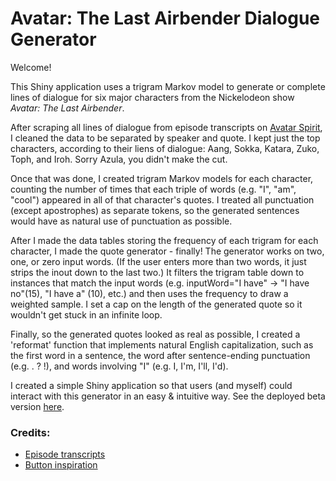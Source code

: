
# Avatar: The Last Airbender Dialogue Generator

Welcome!

This Shiny application uses a trigram Markov model to generate or complete lines of dialogue for six major characters from the Nickelodeon show <i>Avatar: The Last Airbender</i>. 

After scraping all lines of dialogue from episode transcripts on [Avatar Spirit](avatarspirit.net), I cleaned the data to be separated by speaker and quote. I kept just the top characters, according to their liens of dialogue: Aang, Sokka, Katara, Zuko, Toph, and Iroh. Sorry Azula, you didn't make the cut.

Once that was done, I created trigram Markov models for each character, counting the number of times that each triple of words (e.g. "I", "am", "cool") appeared in all of that character's quotes. I treated all punctuation (except apostrophes) as separate tokens, so the generated sentences would have as natural use of punctuation as possible. 

After I made the data tables storing the frequency of each trigram for each character, I made the quote generator - finally! The generator works on two, one, or zero input words. (If the user enters more than two words, it just strips the inout down to the last two.) It filters the trigram table down to instances that match the input words (e.g. inputWord="I have" -> "I have no"(15), "I have a" (10), etc.) and then uses the frequency to draw a weighted sample. I set a cap on the length of the generated quote so it wouldn't get stuck in an infinite loop. 

Finally, so the generated quotes looked as real as possible, I created a 'reformat' function that implements natural English capitalization, such as the first word in a sentence, the word after sentence-ending punctuation (e.g. . ? !), and words involving "I" (e.g. I, I'm, I'll, I'd). 

I created a simple Shiny application so that users (and myself) could interact with this generator in an easy & intuitive way. See the deployed beta version [here](https://kiratebbe.shinyapps.io/markov/).


### Credits:
* [Episode transcripts](http://atla.avatarspirit.net/transcripts.php?num=101)
* [Button inspiration](https://gist.github.com/aagarw30/2b46c89e686a956098e20cb90b1cf004)



